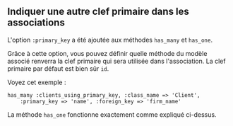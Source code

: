 ## Indiquer une autre clef primaire dans les associations

L'option `:primary_key` a été ajoutée aux méthodes `has_many` et `has_one`.

Grâce à cette option, vous pouvez définir quelle méthode du modèle associé renverra la clef primaire qui sera utilisée dans l'association. La clef primaire par défaut est bien sûr `id`.

Voyez cet exemple :

	has_many :clients_using_primary_key, :class_name => 'Client',
		:primary_key => 'name', :foreign_key => 'firm_name'

La méthode `has_one` fonctionne exactement comme expliqué ci-dessus.